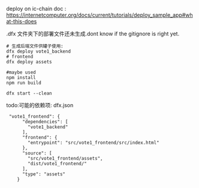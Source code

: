 deploy on ic-chain doc :  
https://internetcomputer.org/docs/current/tutorials/deploy_sample_app#what-this-does

.dfx 文件夹下的部署文件还未生成.dont know if the gitignore is right yet.


```
# 生成后端文件供罐子使用: 
dfx deploy vote1_backend
# frontend
dfx deploy assets

#maybe used
npm install
npm run build

dfx start --clean 
```

todo:可能的依赖项: dfx.json  

```
 "vote1_frontend": {
      "dependencies": [
        "vote1_backend"
      ],
      "frontend": {
        "entrypoint": "src/vote1_frontend/src/index.html"
      },
      "source": [
        "src/vote1_frontend/assets",
        "dist/vote1_frontend/"
      ],
      "type": "assets"
    }
```
